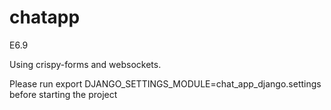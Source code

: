 # chatapp

E6.9

Using crispy-forms and websockets.

Please run export DJANGO_SETTINGS_MODULE=chat_app_django.settings before starting the project

